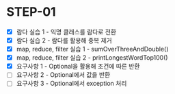 # STEP-01

* [X] 람다 실습 1 - 익명 클래스를 람다로 전환
* [X] 람다 실습 2 - 람다를 활용해 중복 제거
* [X] map, reduce, filter 실습 1 - sumOverThreeAndDouble()
* [X] map, reduce, filter 실습 2 - printLongestWordTop100()
* [X] 요구사항 1 - Optional을 활용해 조건에 따른 반환
* [ ] 요구사항 2 - Optional에서 값을 반환
* [ ] 요구사항 3 - Optional에서 exception 처리